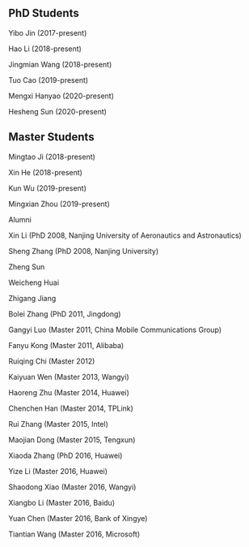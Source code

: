## PhD Students

Yibo Jin (2017-present)

Hao Li (2018-present)

Jingmian Wang (2018-present)

Tuo Cao (2019-present)

Mengxi Hanyao (2020-present)

Hesheng Sun (2020-present)

## Master Students

Mingtao Ji (2018-present)

Xin He (2018-present)

Kun Wu (2019-present)

Mingxian Zhou (2019-present)

Alumni

Xin Li (PhD 2008, Nanjing University of Aeronautics and Astronautics)

Sheng Zhang (PhD 2008, Nanjing University)

Zheng Sun

Weicheng Huai

Zhigang Jiang

Bolei Zhang (PhD 2011, Jingdong)

Gangyi Luo (Master 2011, China Mobile Communications Group)

Fanyu Kong (Master 2011, Alibaba)

Ruiqing Chi (Master 2012)

Kaiyuan Wen (Master 2013, Wangyi)

Haoreng Zhu (Master 2014, Huawei)

Chenchen Han (Master 2014, TPLink)

Rui Zhang (Master 2015, Intel)

Maojian Dong (Master 2015, Tengxun)

Xiaoda Zhang (PhD 2016, Huawei)

Yize Li (Master 2016, Huawei)

Shaodong Xiao (Master 2016, Wangyi)

Xiangbo Li (Master 2016, Baidu)

Yuan Chen (Master 2016, Bank of Xingye)

Tiantian Wang (Master 2016, Microsoft)
